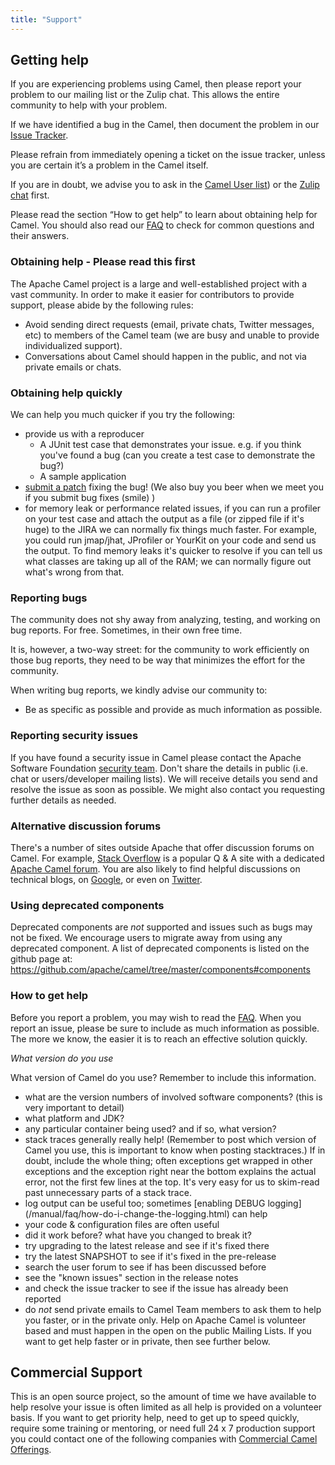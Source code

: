 ```yaml
---
title: "Support"
---
```


## Getting help

If you are experiencing problems using Camel, then please report your problem to our mailing list or the Zulip chat. This allows the entire community to help with your problem.

If we have identified a bug in the Camel, then document the problem in our [Issue Tracker](https://issues.apache.org/jira/browse/CAMEL).

Please refrain from immediately opening a ticket on the issue tracker, unless you are certain it’s a problem in the Camel itself.

If you are in doubt, we advise you to ask in the [Camel User list](/community/mailing-list/)) or the [Zulip chat](https://camel.zulipchat.com) first.

Please read the section “How to get help” to learn about obtaining help for Camel. You should also read our [FAQ](/manual/faq/index.html) to check for common questions and their answers.

### Obtaining help - Please read this first

The Apache Camel project is a large and well-established project with a vast community. In order to make it easier for contributors to provide support, please abide by the following rules:

* Avoid sending direct requests (email, private chats, Twitter messages, etc) to members of the Camel team (we are busy and unable to provide individualized support).
* Conversations about Camel should happen in the public, and not via private emails or chats.

### Obtaining help quickly

We can help you much quicker if you try the following:

* provide us with a reproducer
  * A JUnit test case that demonstrates your issue. e.g. if you think you've found a bug (can you create a test case to demonstrate the bug?)
  * A sample application
*  [submit a patch](/community/contributing/) fixing the bug! (We also buy you beer when we meet you if you submit bug fixes (smile) )
*  for memory leak or performance related issues, if you can run a profiler on your test case and attach the output as a file (or zipped file if it's huge) to the JIRA we can normally fix things much faster. For example, you could run jmap/jhat, JProfiler or YourKit on your code and send us the output. To find memory leaks it's quicker to resolve if you can tell us what classes are taking up all of the RAM; we can normally figure out what's wrong from that.



### Reporting bugs

The community does not shy away from analyzing, testing, and working on bug reports. For free. Sometimes, in their own free time.

It is, however, a two-way street: for the community to work efficiently on those bug reports, they need to be way that minimizes the effort for the community.

When writing bug reports, we kindly advise our community to:

* Be as specific as possible and provide as much information as possible.



### Reporting security issues

If you have found a security issue in Camel please contact the Apache Software Foundation [security team](https://www.apache.org/security/). Don't share the details in public (i.e. chat or users/developer mailing lists). We will receive details you send and resolve the issue as soon as possible. We might also contact you requesting further details as needed.

### Alternative discussion forums

There's a number of sites outside Apache that offer discussion forums on Camel. For example, [Stack Overflow](http://stackoverflow.com/) is a popular Q & A site with a dedicated [Apache Camel forum](http://stackoverflow.com/questions/tagged/apache-camel).
You are also likely to find helpful discussions on technical blogs, on [Google](https://www.google.com/search?q=apache+camel), or even on [Twitter](https://twitter.com/#!/search/apache%20camel).

### Using deprecated components

Deprecated components are *not* supported and issues such as bugs may not be fixed. We encourage users to migrate away from using any deprecated component.
A list of deprecated components is listed on the github page at: https://github.com/apache/camel/tree/master/components#components

### How to get help

Before you report a problem, you may wish to read the [FAQ](/manual/faq/index.html).
When you report an issue, please be sure to include as much information as possible. The more we know, the easier it is to reach an effective solution quickly.

*What version do you use*

What version of Camel do you use? Remember to include this information.

*  what are the version numbers of involved software components? (this is very important to detail)
*  what platform and JDK?
*  any particular container being used? and if so, what version?
*  stack traces generally really help! (Remember to post which version of Camel you use, this is important to know when posting stacktraces.) If in doubt, include the whole thing; often exceptions get wrapped in other exceptions and the exception right near the bottom explains the actual error, not the first few lines at the top. It's very easy for us to skim-read past unnecessary parts of a stack trace.
*  log output can be useful too; sometimes [enabling DEBUG logging] (/manual/faq/how-do-i-change-the-logging.html) can help
*  your code & configuration files are often useful
*  did it work before? what have you changed to break it?
*  try upgrading to the latest release and see if it's fixed there
*  try the latest SNAPSHOT to see if it's fixed in the pre-release
*  search the user forum to see if has been discussed before
*  see the "known issues" section in the release notes
*  and check the issue tracker to see if the issue has already been reported
*  do *not* send private emails to Camel Team members to ask them to help you faster, or in the private only. Help on Apache Camel is volunteer based and must happen in the open on the public Mailing Lists. If you want to get help faster or in private, then see further below.



## Commercial Support

This is an open source project, so the amount of time we have available to help resolve your issue is often limited as all help is provided on a volunteer basis.
If you want to get priority help, need to get up to speed quickly, require some training or mentoring, or need full 24 x 7 production support you could contact one of the following companies with [Commercial Camel Offerings](/manual/commercial-camel-offerings.html).
